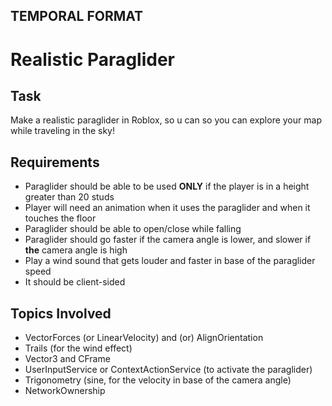 ## TEMPORAL FORMAT

# Realistic Paraglider

## Task

Make a realistic paraglider in Roblox, so u can so you can explore your map while traveling in the sky!

## Requirements

- Paraglider should be able to be used **ONLY** if the player is in a height greater than 20 studs
- Player will need an animation when it uses the paraglider and when it touches the floor
- Paraglider should be able to open/close while falling
- Paraglider should go faster if the camera angle is lower, and slower if **the** camera angle is high
- Play a wind sound that gets louder and faster in base of the paraglider speed
- It should be client-sided

## Topics Involved

- VectorForces (or LinearVelocity) and (or) AlignOrientation
- Trails (for the wind effect)
- Vector3 and CFrame
- UserInputService or ContextActionService (to activate the paraglider)
- Trigonometry (sine, for the velocity in base of the camera angle)
- NetworkOwnership
